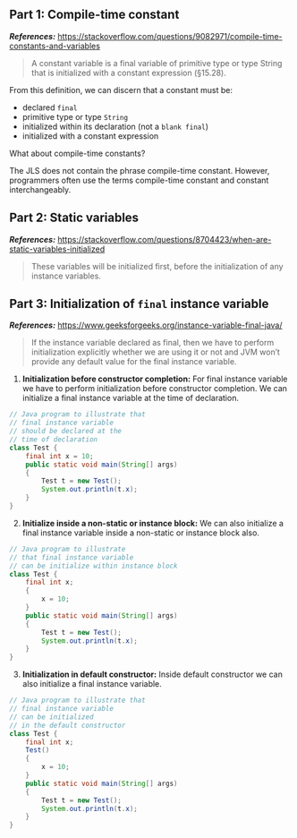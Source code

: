 ## Part 1: Compile-time constant

***References:*** https://stackoverflow.com/questions/9082971/compile-time-constants-and-variables

> A constant variable is a final variable of primitive type or type  String that is initialized with a constant expression (§15.28).

From this definition, we can discern that a constant must be:

- declared `final`
- primitive type or type `String`
- initialized within its declaration (not a `blank final`)
- initialized with a constant expression

What about compile-time constants?

The JLS does not contain the phrase compile-time constant. However, programmers often use the terms compile-time constant and constant interchangeably.


## Part 2: Static variables

***References:*** https://stackoverflow.com/questions/8704423/when-are-static-variables-initialized

> These variables will be initialized first, before the initialization of any instance variables.


## Part 3: Initialization of `final` instance variable

***References:*** https://www.geeksforgeeks.org/instance-variable-final-java/

> If the instance variable declared as final, then we have to perform initialization explicitly whether we are using it or not and JVM won’t provide any default value for the final instance variable.

1. **Initialization before constructor completion:** For final instance variable we have to perform initialization before constructor completion. We can initialize a final instance variable at the time of declaration.

```java
// Java program to illustrate that 
// final instance variable
// should be declared at the 
// time of declaration
class Test {
    final int x = 10;
    public static void main(String[] args)
    {
        Test t = new Test();
        System.out.println(t.x);
    }
}
```

2. **Initialize inside a non-static or instance block:** We can also initialize a final instance variable inside a non-static or instance block also.

```java
// Java program to illustrate 
// that final instance variable
// can be initialize within instance block
class Test {
    final int x;
    {
        x = 10;
    }
    public static void main(String[] args)
    {
        Test t = new Test();
        System.out.println(t.x);
    }
}
```

3. **Initialization in default constructor:** Inside default constructor we can also initialize a final instance variable.

```java
// Java program to illustrate that 
// final instance variable
// can be initialized 
// in the default constructor
class Test {
    final int x;
    Test()
    {
        x = 10;
    }
    public static void main(String[] args)
    {
        Test t = new Test();
        System.out.println(t.x);
    }
}
```
